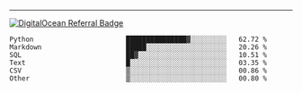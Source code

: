 ---
[![DigitalOcean Referral Badge](https://web-platforms.sfo2.digitaloceanspaces.com/WWW/Badge%203.svg)](https://www.digitalocean.com/?refcode=37fa54d82492&utm_campaign=Referral_Invite&utm_medium=Referral_Program&utm_source=badge)

<!--START_SECTION:waka-->

```text
Python                       ███████████████▓░░░░░░░░░   62.72 %
Markdown                     █████░░░░░░░░░░░░░░░░░░░░   20.26 %
SQL                          ██▓░░░░░░░░░░░░░░░░░░░░░░   10.51 %
Text                         █░░░░░░░░░░░░░░░░░░░░░░░░   03.35 %
CSV                          ▒░░░░░░░░░░░░░░░░░░░░░░░░   00.86 %
Other                        ▒░░░░░░░░░░░░░░░░░░░░░░░░   00.80 %
```

<!--END_SECTION:waka-->


[linkedin]: https://www.linkedin.com/in/mohamed-elh/

